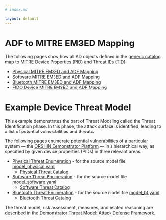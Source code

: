 ```yaml
---
# index.md

layout: default
---
```


# ADF to MITRE EM3ED Mapping

The following pages show how all AD objects defined in the [generic catalog](https://github.com/tropicsquare/orshin-adf/tree/main/catalog-mitre) map to MITRE Device Properties (PID) and Threat IDs (TID):

  * [Physical MITRE EM3ED and ADF Mapping](map_physical.html)
  * [Software MITRE EM3ED and ADF Mapping](map_software.html)
  * [Bluetooth MITRE EM3ED and ADF Mapping](map_bt.html)
  * [FIDO Device MITRE EM3ED and ADF Mapping](map_fido.html)


# Example Device Threat Model

This example demonstrates the part of Threat Modeling called the Threat Identification phase. In this phase, the attack surface is identified, leading to a list of potential vulnerabilities and threats.

The following pages enumerate potential vulnerabilities of a particular system — the [ORSHIN Demonstrator Platform](https://github.com/tropicsquare/orshin-demo) — in a hierarchical way, as specified by given device properties (PIDs) in three relevant areas.

  * [Physical Threat Enumeration](model_physical.html) - for the source model file [model_physical.yaml](https://github.com/tropicsquare/orshin-adf/tree/main/visualization/_data/model_physical.yaml)
    * [Physical Threat Catalog](catalog_physical.html)
  * [Software Threat Enumeration](model_software.html) - for the source model file [model_software.yaml](https://github.com/tropicsquare/orshin-adf/tree/main/visualization/_data/model_software.yaml)
    * [Software Threat Catalog](catalog_software.html)
  * [Bluetooth Threat Enumeration](model_bt.html) - for the source model file [model_bt.yaml](https://github.com/tropicsquare/orshin-adf/tree/main/visualization/_data/model_bt.yaml)
    * [Bluetooth Threat Catalog](catalog_bt.html)

The threat model, risk assessment, measures, and related reasoning are described in the [Demonstrator Threat Model: Attack Defense Framework](https://github.com/tropicsquare/orshin-demo#demonstrator-threat-model).
